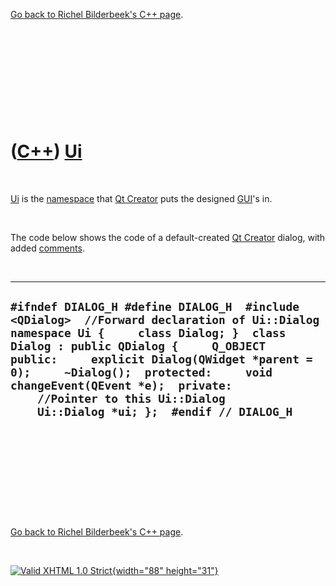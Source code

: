 

[Go back to Richel Bilderbeek's C++ page](Cpp.htm).

 

 

 

 

 

([C++](Cpp.htm)) [Ui](CppUi.htm)
================================

 

[Ui](CppUi.htm) is the [namespace](CppNamespace.htm) that [Qt
Creator](CppQtCreator.htm) puts the designed [GUI](CppGui.htm)'s in.

 

The code below shows the code of a default-created [Qt
Creator](CppQtCreator.htm) dialog, with added
[comments](CppComment.htm).

 

  --------------------------------------------------------------------------------------------------------------------------------------------------------------------------------------------------------------------------------------------------------------------------------------------------------------------------------------------------------------------------------------
  ` #ifndef DIALOG_H #define DIALOG_H  #include <QDialog>  //Forward declaration of Ui::Dialog namespace Ui {     class Dialog; }  class Dialog : public QDialog {     Q_OBJECT  public:     explicit Dialog(QWidget *parent = 0);     ~Dialog();  protected:     void changeEvent(QEvent *e);  private:     //Pointer to this Ui::Dialog     Ui::Dialog *ui; };  #endif // DIALOG_H `
  --------------------------------------------------------------------------------------------------------------------------------------------------------------------------------------------------------------------------------------------------------------------------------------------------------------------------------------------------------------------------------------

 

 

 

 

 

[Go back to Richel Bilderbeek's C++ page](Cpp.htm).



 

[![Valid XHTML 1.0 Strict](valid-xhtml10.png){width="88"
height="31"}](http://validator.w3.org/check?uri=referer)
